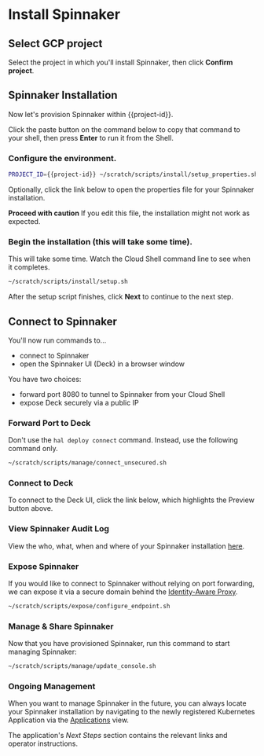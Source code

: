 # Install Spinnaker

## Select GCP project

Select the project in which you'll install Spinnaker, then click **Confirm project**.

<walkthrough-project-billing-setup>
</walkthrough-project-billing-setup>

## Spinnaker Installation

Now let's provision Spinnaker within {{project-id}}.

Click the paste button on the command below to copy that command to your shell,
then press **Enter** to run it from the Shell.

### Configure the environment.

```bash
PROJECT_ID={{project-id}} ~/scratch/scripts/install/setup_properties.sh
```

Optionally, click the link below to open the properties file for your Spinnaker
installation.

<walkthrough-editor-open-file
    filePath="scratch/scripts/install/properties"
    text="Open properties file">
</walkthrough-editor-open-file>

**Proceed with caution** If you edit this file, the installation might not work
as expected.

### Begin the installation (this will take some time).

This will take some time. Watch the Cloud Shell command line to see when it completes.

```bash
~/scratch/scripts/install/setup.sh
```

After the setup script finishes, click **Next** to continue to the next step.

## Connect to Spinnaker

You'll now run commands to...
* connect to Spinnaker 
* open the Spinnaker UI (Deck) in a browser window

You have two choices:
* forward port 8080 to tunnel to Spinnaker from your Cloud Shell
* expose Deck securely via a public IP

### Forward Port to Deck

Don't use the `hal deploy connect` command. Instead, use the following command
only.

```bash
~/scratch/scripts/manage/connect_unsecured.sh
```

### Connect to Deck

To connect to the Deck UI, click the link below, which highlights the Preview
button above.

<walkthrough-spotlight-pointer
    spotlightId="devshell-web-preview-button"
    text="Connect to Spinnaker via 'Preview on port 8080'">
</walkthrough-spotlight-pointer>

### View Spinnaker Audit Log

View the who, what, when and where of your Spinnaker installation
[here](https://console.developers.google.com/logs/viewer?project={{project-id}}&resource=cloud_function&minLogLevel=200).

### Expose Spinnaker

If you would like to connect to Spinnaker without relying on port forwarding, we can
expose it via a secure domain behind the [Identity-Aware Proxy](https://cloud.google.com/iap/).

```bash
~/scratch/scripts/expose/configure_endpoint.sh
```

### Manage & Share Spinnaker

Now that you have provisioned Spinnaker, run this command to start managing
Spinnaker:

```bash
~/scratch/scripts/manage/update_console.sh
```

### Ongoing Management

When you want to manage Spinnaker in the future, you can always locate your Spinnaker installation
by navigating to the newly registered Kubernetes Application via the [Applications](https://console.developers.google.com/kubernetes/application?project={{project-id}}) view.

The application's *Next Steps* section contains the relevant links and operator instructions.